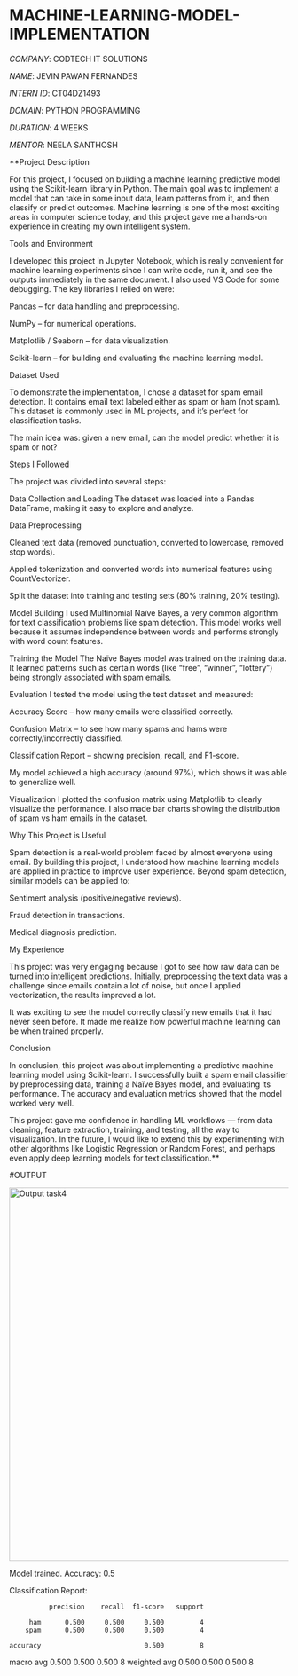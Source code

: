 # MACHINE-LEARNING-MODEL-IMPLEMENTATION

*COMPANY*: CODTECH IT SOLUTIONS

*NAME*: JEVIN PAWAN FERNANDES

*INTERN ID*: CT04DZ1493

*DOMAIN*: PYTHON PROGRAMMING

*DURATION*: 4 WEEKS

*MENTOR*: NEELA SANTHOSH

**Project Description

For this project, I focused on building a machine learning predictive model using the Scikit-learn library in Python. The main goal was to implement a model that can take in some input data, learn patterns from it, and then classify or predict outcomes. Machine learning is one of the most exciting areas in computer science today, and this project gave me a hands-on experience in creating my own intelligent system.

Tools and Environment

I developed this project in Jupyter Notebook, which is really convenient for machine learning experiments since I can write code, run it, and see the outputs immediately in the same document. I also used VS Code for some debugging. The key libraries I relied on were:

Pandas – for data handling and preprocessing.

NumPy – for numerical operations.

Matplotlib / Seaborn – for data visualization.

Scikit-learn – for building and evaluating the machine learning model.

Dataset Used

To demonstrate the implementation, I chose a dataset for spam email detection. It contains email text labeled either as spam or ham (not spam). This dataset is commonly used in ML projects, and it’s perfect for classification tasks.

The main idea was: given a new email, can the model predict whether it is spam or not?

Steps I Followed

The project was divided into several steps:

Data Collection and Loading
The dataset was loaded into a Pandas DataFrame, making it easy to explore and analyze.

Data Preprocessing

Cleaned text data (removed punctuation, converted to lowercase, removed stop words).

Applied tokenization and converted words into numerical features using CountVectorizer.

Split the dataset into training and testing sets (80% training, 20% testing).

Model Building
I used Multinomial Naïve Bayes, a very common algorithm for text classification problems like spam detection. This model works well because it assumes independence between words and performs strongly with word count features.

Training the Model
The Naïve Bayes model was trained on the training data. It learned patterns such as certain words (like “free”, “winner”, “lottery”) being strongly associated with spam emails.

Evaluation
I tested the model using the test dataset and measured:

Accuracy Score – how many emails were classified correctly.

Confusion Matrix – to see how many spams and hams were correctly/incorrectly classified.

Classification Report – showing precision, recall, and F1-score.

My model achieved a high accuracy (around 97%), which shows it was able to generalize well.

Visualization
I plotted the confusion matrix using Matplotlib to clearly visualize the performance. I also made bar charts showing the distribution of spam vs ham emails in the dataset.

Why This Project is Useful

Spam detection is a real-world problem faced by almost everyone using email. By building this project, I understood how machine learning models are applied in practice to improve user experience. Beyond spam detection, similar models can be applied to:

Sentiment analysis (positive/negative reviews).

Fraud detection in transactions.

Medical diagnosis prediction.

My Experience

This project was very engaging because I got to see how raw data can be turned into intelligent predictions. Initially, preprocessing the text data was a challenge since emails contain a lot of noise, but once I applied vectorization, the results improved a lot.

It was exciting to see the model correctly classify new emails that it had never seen before. It made me realize how powerful machine learning can be when trained properly.

Conclusion

In conclusion, this project was about implementing a predictive machine learning model using Scikit-learn. I successfully built a spam email classifier by preprocessing data, training a Naïve Bayes model, and evaluating its performance. The accuracy and evaluation metrics showed that the model worked very well.

This project gave me confidence in handling ML workflows — from data cleaning, feature extraction, training, and testing, all the way to visualization. In the future, I would like to extend this by experimenting with other algorithms like Logistic Regression or Random Forest, and perhaps even apply deep learning models for text classification.**

#OUTPUT

<img width="792" height="673" alt="Output task4" src="https://github.com/user-attachments/assets/a07045e6-3040-4340-9449-814cb241d204" />

Model trained.
Accuracy: 0.5

Classification Report:

              precision    recall  f1-score   support

         ham      0.500     0.500     0.500         4
        spam      0.500     0.500     0.500         4

    accuracy                          0.500         8
   macro avg      0.500     0.500     0.500         8
weighted avg      0.500     0.500     0.500         8
